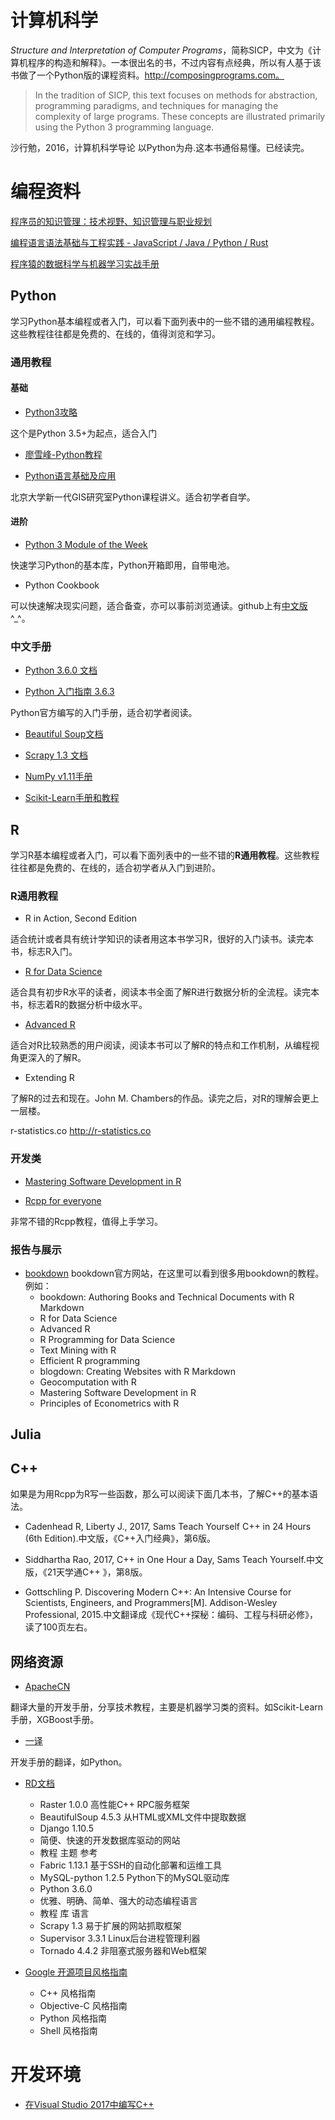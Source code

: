 # 计算机科学

*Structure and Interpretation of Computer Programs*，简称SICP，中文为《计算机程序的构造和解释》。一本很出名的书，不过内容有点经典，所以有人基于该书做了一个Python版的课程资料。http://composingprograms.com。
> In the tradition of SICP, this text focuses on methods for abstraction, programming paradigms, and techniques for managing the complexity of large programs. These concepts are illustrated primarily using the Python 3 programming language.

沙行勉，2016，计算机科学导论 以Python为舟.这本书通俗易懂。已经读完。


# 编程资料
[程序员的知识管理：技术视野、知识管理与职业规划](https://github.com/wxyyxc1992/Coder-Knowledge-Management)

[编程语言语法基础与工程实践 - JavaScript / Java / Python / Rust](https://github.com/wxyyxc1992/Domain-of-ProgrammingLanguage)

[程序猿的数据科学与机器学习实战手册](https://github.com/wxyyxc1992/DataScience-And-MachineLearning-Handbook-For-Coders)


## Python

学习Python基本编程或者入门，可以看下面列表中的一些不错的通用编程教程。这些教程往往都是免费的、在线的，值得浏览和学习。

### 通用教程

#### 基础

- [Python3攻略](http://blog.hszofficial.site/TutorialForPython/)

这个是Python 3.5+为起点，适合入门

- [廖雪峰-Python教程](https://www.liaoxuefeng.com/wiki/0014316089557264a6b348958f449949df42a6d3a2e542c000)

- [Python语言基础及应用](http://gis4g.pku.edu.cn/course/pythonlang/)

北京大学新一代GIS研究室Python课程讲义。适合初学者自学。

#### 进阶

- [Python 3 Module of the Week](https://pymotw.com/3/index.html)

快速学习Python的基本库，Python开箱即用，自带电池。

- Python Cookbook

可以快速解决现实问题，适合备查，亦可以事前浏览通读。github上有[中文版](https://github.com/yidao620c/python3-cookbook)^_^。



### 中文手册
- [Python 3.6.0 文档](https://www.rddoc.com/doc/Python/3.6.0/zh/)

- [Python 入门指南 3.6.3](http://www.pythondoc.com/pythontutorial3/index.html#)

Python官方编写的入门手册，适合初学者阅读。

- [Beautiful Soup文档](https://www.rddoc.com/doc/BeautifulSoup/4.5.3/zh/)

- [Scrapy 1.3 文档](https://www.rddoc.com/doc/Scrapy/1.3/zh/)

- [NumPy v1.11手册](http://python.usyiyi.cn/translate/NumPy_v111/index.html)

- [Scikit-Learn手册和教程](http://sklearn.apachecn.org)

## R

学习R基本编程或者入门，可以看下面列表中的一些不错的**R通用教程**。这些教程往往都是免费的、在线的，适合初学者从入门到进阶。

### R通用教程

- R in Action, Second Edition

适合统计或者具有统计学知识的读者用这本书学习R，很好的入门读书。读完本书，标志R入门。

- [R for Data Science](http://r4ds.had.co.nz)

适合具有初步R水平的读者，阅读本书全面了解R进行数据分析的全流程。读完本书，标志着R的数据分析中级水平。

- [Advanced R](https://adv-r.hadley.nz)

适合对R比较熟悉的用户阅读，阅读本书可以了解R的特点和工作机制，从编程视角更深入的了解R。

- Extending R

了解R的过去和现在。John M. Chambers的作品。读完之后，对R的理解会更上一层楼。

r-statistics.co
http://r-statistics.co

### 开发类
- [Mastering Software Development in R](https://bookdown.org/rdpeng/RProgDA/)

- [Rcpp for everyone](https://teuder.github.io/rcpp4everyone_en/080_vector.html)

非常不错的Rcpp教程，值得上手学习。

### 报告与展示
- [bookdown](https://bookdown.org)
bookdown官方网站，在这里可以看到很多用bookdown的教程。例如：
    - bookdown: Authoring Books and Technical Documents with R Markdown
    - R for Data Science
    - Advanced R
    - R Programming for Data Science
    - Text Mining with R
    - Efficient R programming
    - blogdown: Creating Websites with R Markdown
    - Geocomputation with R
    - Mastering Software Development in R
    - Principles of Econometrics with R


## Julia

## C++

如果是为用Rcpp为R写一些函数，那么可以阅读下面几本书，了解C++的基本语法。

-  Cadenhead R, Liberty J., 2017, Sams Teach Yourself C++ in 24 Hours (6th Edition).中文版，《C++入门经典》，第6版。


- Siddhartha Rao, 2017, C++ in One Hour a Day, Sams Teach Yourself.中文版，《21天学通C++ 》，第8版。

- Gottschling P. Discovering Modern C++: An Intensive Course for Scientists, Engineers, and Programmers[M]. Addison-Wesley Professional, 2015.中文翻译成《现代C++探秘：编码、工程与科研必修》，读了100页左右。

## 网络资源
- [ApacheCN](http://www.apachecn.org)

翻译大量的开发手册，分享技术教程，主要是机器学习类的资料。如Scikit-Learn手册，XGBoost手册。

- [一译](http://python.usyiyi.cn)

开发手册的翻译，如Python。

- [RD文档](https://www.rddoc.com)
    - Raster	1.0.0	高性能C++ RPC服务框架
    - BeautifulSoup	4.5.3	从HTML或XML文件中提取数据
    - Django	1.10.5	
    - 简便、快速的开发数据库驱动的网站
    - 教程 主题 参考
    - Fabric	1.13.1	基于SSH的自动化部署和运维工具
    - MySQL-python	1.2.5	Python下的MySQL驱动库
    - Python	3.6.0	
    - 优雅、明确、简单、强大的动态编程语言
    - 教程 库 语言
    - Scrapy	1.3	易于扩展的网站抓取框架
    - Supervisor	3.3.1	Linux后台进程管理利器
    - Tornado	4.4.2	非阻塞式服务器和Web框架

- [Google 开源项目风格指南](http://zh-google-styleguide.readthedocs.io/en/latest/contents/#)
    - C++ 风格指南
    - Objective-C 风格指南
    - Python 风格指南
    - Shell 风格指南



# 开发环境

- [在Visual Studio 2017中编写C++](https://github.com/chengjun90/share-notes/blob/master/在Visual%20Studio%202017中编写C%2B%2B.pdf)


